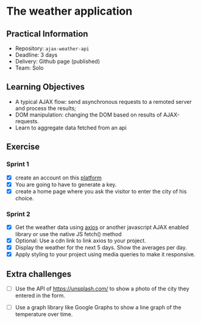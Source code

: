 # The weather application

## Practical Information

* Repository: `ajax-weather-api`
* Deadline: 3 days
* Delivery: Github page (published)
* Team: Solo

## Learning Objectives

* A typical AJAX flow: send asynchronous requests to a remoted server and process the results;
* DOM manipulation: changing the DOM based on results of AJAX-requests.
* Learn to aggregate data fetched from an api

## Exercise

### Sprint 1

- [X] create an account on this [platform](https://home.openweathermap.org/.)
- [X] You are going to have to generate a key.
- [X] create a home page where you ask the visitor to enter the city of his choice.

### Sprint 2

- [X] Get the weather data using [axios](https://github.com/axios/axios) or another javascript AJAX enabled library or use the native JS fetch() method
- [X] Optional: Use a cdn link to link axios to your project.
- [X] Display the weather for the next 5 days. Show the averages per day.
- [X] Apply styling to your project using media queries to make it responsive.

## Extra challenges

- [ ] Use the API of https://unsplash.com/ to show a photo of the city they entered in the form.
- [ ] Use a graph library like Google Graphs to show a line graph of the temperature over time.

